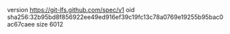 version https://git-lfs.github.com/spec/v1
oid sha256:32b95bd8f856922ee49ed916ef39c19fc13c78a0769e19255b95bac0ac67caee
size 6012
